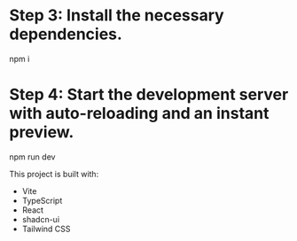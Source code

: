 

# Step 3: Install the necessary dependencies.
npm i

# Step 4: Start the development server with auto-reloading and an instant preview.
npm run dev



This project is built with:

- Vite
- TypeScript
- React
- shadcn-ui
- Tailwind CSS


 
 
